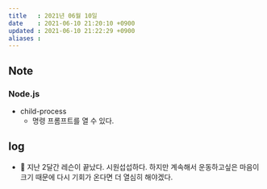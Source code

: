 ```yaml
---
title   : 2021년 06월 10일
date    : 2021-06-10 21:20:10 +0900
updated : 2021-06-10 21:22:29 +0900
aliases : 
---
```

## Note

### Node.js
- child-process 
  - 명령 프롬프트를 열 수 있다.  
## log 
- 🎾 지난 2달간 레슨이 끝났다. 시원섭섭하다. 하지만 계속해서 운동하고싶은 마음이 크기 때문에 다시 기회가 온다면 더 열심히 해야겠다.  
